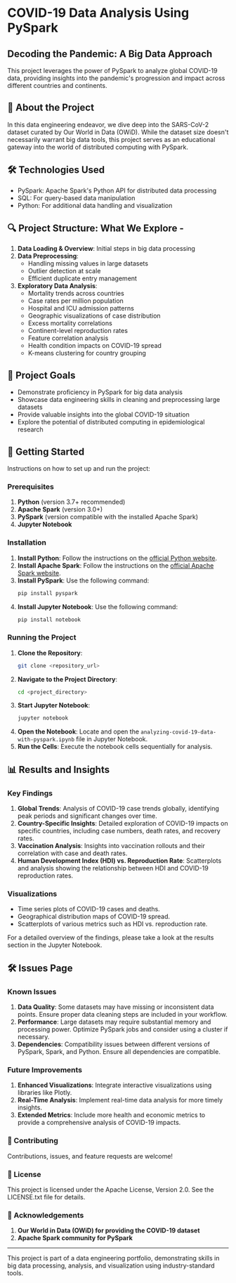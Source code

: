 # COVID-19 Data Analysis Using PySpark

## Decoding the Pandemic: A Big Data Approach

This project leverages the power of PySpark to analyze global COVID-19 data, providing insights into the pandemic's progression and impact across different countries and continents.

## 🦠 About the Project

In this data engineering endeavor, we dive deep into the SARS-CoV-2 dataset curated by Our World in Data (OWiD). While the dataset size doesn't necessarily warrant big data tools, this project serves as an educational gateway into the world of distributed computing with PySpark.

## 🛠 Technologies Used

- PySpark: Apache Spark's Python API for distributed data processing
- SQL: For query-based data manipulation
- Python: For additional data handling and visualization

## 🔍 Project Structure: What We Explore -

1. **Data Loading & Overview**: Initial steps in big data processing
2. **Data Preprocessing**: 
   - Handling missing values in large datasets
   - Outlier detection at scale
   - Efficient duplicate entry management
3. **Exploratory Data Analysis**:
   - Mortality trends across countries
   - Case rates per million population
   - Hospital and ICU admission patterns
   - Geographic visualizations of case distribution
   - Excess mortality correlations
   - Continent-level reproduction rates
   - Feature correlation analysis
   - Health condition impacts on COVID-19 spread
   - K-means clustering for country grouping

## 🎯 Project Goals

- Demonstrate proficiency in PySpark for big data analysis
- Showcase data engineering skills in cleaning and preprocessing large datasets
- Provide valuable insights into the global COVID-19 situation
- Explore the potential of distributed computing in epidemiological research

## 🚀 Getting Started

Instructions on how to set up and run the project:

### Prerequisites
1. **Python** (version 3.7+ recommended)
2. **Apache Spark** (version 3.0+)
3. **PySpark** (version compatible with the installed Apache Spark)
4. **Jupyter Notebook**

### Installation
1. **Install Python**: Follow the instructions on the [official Python website](https://www.python.org/downloads/).
2. **Install Apache Spark**: Follow the instructions on the [official Apache Spark website](https://spark.apache.org/downloads.html).
3. **Install PySpark**: Use the following command:
    ```bash
    pip install pyspark
    ```
4. **Install Jupyter Notebook**: Use the following command:
    ```bash
    pip install notebook
    ```

### Running the Project
1. **Clone the Repository**: 
    ```bash
    git clone <repository_url>
    ```
2. **Navigate to the Project Directory**:
    ```bash
    cd <project_directory>
    ```
3. **Start Jupyter Notebook**:
    ```bash
    jupyter notebook
    ```
4. **Open the Notebook**: Locate and open the `analyzing-covid-19-data-with-pyspark.ipynb` file in Jupyter Notebook.
5. **Run the Cells**: Execute the notebook cells sequentially for analysis.


## 📊 Results and Insights

### Key Findings
1. **Global Trends**: Analysis of COVID-19 case trends globally, identifying peak periods and significant changes over time.
2. **Country-Specific Insights**: Detailed exploration of COVID-19 impacts on specific countries, including case numbers, death rates, and recovery rates.
3. **Vaccination Analysis**: Insights into vaccination rollouts and their correlation with case and death rates.
4. **Human Development Index (HDI) vs. Reproduction Rate**: Scatterplots and analysis showing the relationship between HDI and COVID-19 reproduction rates.

### Visualizations
- Time series plots of COVID-19 cases and deaths.
- Geographical distribution maps of COVID-19 spread.
- Scatterplots of various metrics such as HDI vs. reproduction rate.

For a detailed overview of the findings, please take a look at the results section in the Jupyter Notebook.

## 🛠️ Issues Page

### Known Issues
1. **Data Quality**: Some datasets may have missing or inconsistent data points. Ensure proper data cleaning steps are included in your workflow.
2. **Performance**: Large datasets may require substantial memory and processing power. Optimize PySpark jobs and consider using a cluster if necessary.
3. **Dependencies**: Compatibility issues between different versions of PySpark, Spark, and Python. Ensure all dependencies are compatible.

### Future Improvements
1. **Enhanced Visualizations**: Integrate interactive visualizations using libraries like Plotly.
2. **Real-Time Analysis**: Implement real-time data analysis for more timely insights.
3. **Extended Metrics**: Include more health and economic metrics to provide a comprehensive analysis of COVID-19 impacts.

### 🤝 Contributing

Contributions, issues, and feature requests are welcome!

### 📝 License

This project is licensed under the Apache License, Version 2.0. See the LICENSE.txt file for details.

### 🙏 Acknowledgements

1. **Our World in Data (OWiD) for providing the COVID-19 dataset**
2. **Apache Spark community for PySpark**

---

This project is part of a data engineering portfolio, demonstrating skills in big data processing, analysis, and visualization using industry-standard tools.
